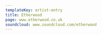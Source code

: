 ```yaml
---
templateKey: artist-entry
title: Etherwood
page: www.etherwood.co.uk
soundcloud: www.soundcloud.com/etherwood
---
```


